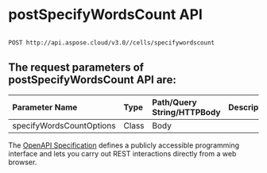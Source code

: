 # **postSpecifyWordsCount API**

 

```bash

POST http://api.aspose.cloud/v3.0//cells/specifywordscount

```

## The request parameters of **postSpecifyWordsCount** API are: 

| Parameter Name | Type | Path/Query String/HTTPBody | Description | 
| :- | :- | :- |:- | 
|specifyWordsCountOptions|Class|Body||


The [OpenAPI Specification](https://reference.aspose.cloud/cells/#/StatisticalCharactersController/PostSpecifyWordsCount) defines a publicly accessible programming interface and lets you carry out REST interactions directly from a web browser.
